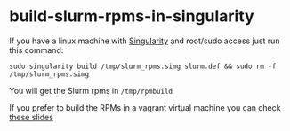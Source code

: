 # build-slurm-rpms-in-singularity

If you have a linux machine with [Singularity](https://www.sylabs.io/) and root/sudo access just run this command:

```
sudo singularity build /tmp/slurm_rpms.simg slurm.def && sudo rm -f /tmp/slurm_rpms.simg
```

You will get the Slurm rpms in `/tmp/rpmbuild`

If you prefer to build the RPMs in a vagrant virtual machine you can check [these slides](https://scicore-unibas-ch.github.io/singularity-slides/#33)
